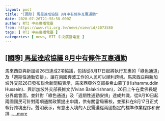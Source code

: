 ```yaml
---
layout: post
title: "[國際] 馬星達成協議 8月中有條件互惠通勤"
date: 2020-07-26T21:58:58.000Z
author: RTI 中央廣播電臺
from: https://www.rti.org.tw/news/view/id/2073580
tags: [ RTI 中央廣播電臺 ]
categories: [ news, RTI 中央廣播電臺 ]
---
```

<!--1595800738000-->
[[國際] 馬星達成協議 8月中有條件互惠通勤](https://www.rti.org.tw/news/view/id/2073580)
------

<div>
馬來西亞與新加坡26日達成2項協議，包括從8月17日起將執行互惠的「綠色通道」及「週期性通勤安排」，讓在兩國奔波工作的人民可以順利跨境。馬來西亞與新加坡外交部26日發布聯合新聞稿表示，馬來西亞外交部長希山慕丁(Hishammuddin Hussein)、與新加坡外交部長維文(Vivian Balakrishnan)，26日上午在柔佛長堤分界處會面，並針對「綠色通道」及「週期性通勤安排」達成共識，從8月10日起兩國國民可針對兩項通關政策提出申請，供有關當局審核，並預料在8月17日正式執行跨境出行。聲明表示，有意出入境的人民需遵從兩國指定的標準作業程序和安排...<a target="_blank" href="https://www.rti.org.tw/news/view/id/2073580">...more</a>
</div>
